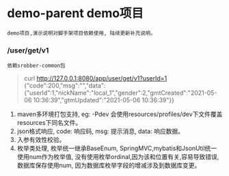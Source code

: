 # demo-parent demo项目
	demo项目,演示说明对脚手架项目依赖使用, 陆续更新补充说明。
	
### /user/get/v1
    依赖srobber-common包
> curl http://127.0.0.1:8080/app/user/get/v1?userId=1
> {"code":200,"msg":"","data":{"userId":1,"nickName":"local_1","gender":2,"gmtCreated":"2021-05-06 10:36:39","gtmUpdated":"2021-05-06 10:36:39"}}
1. maven多环境打包支持, eg: -Pdev 会使用resources/profiles/dev下文件覆盖resources下同名文件。 
2. json格式响应, code: 响应码, msg: 提示消息, data: 响应数据。
3. 入参有效性校验。
4. 枚举类处理, 枚举统一继承BaseEnum, SpringMVC,mybatis和JsonUtil统一使用num作为枚举值,
没有使用枚举ordinal,因为该和位置有关,容易导致错误, 数据库保存使用num, 因为数据库枚举字段的增减涉及到数据库变更。
